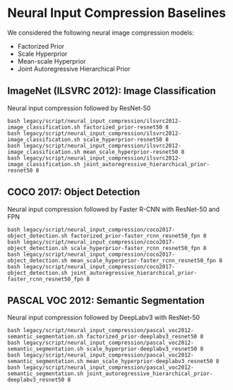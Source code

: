 # Neural Input Compression Baselines

We considered the following neural image compression models:
- Factorized Prior
- Scale Hyperprior
- Mean-scale Hyperprior
- Joint Autoregressive Hierarchical Prior


## ImageNet (ILSVRC 2012): Image Classification
Neural input compression followed by ResNet-50

```shell
bash legacy/script/neural_input_compression/ilsvrc2012-image_classification.sh factorized_prior-resnet50 8
bash legacy/script/neural_input_compression/ilsvrc2012-image_classification.sh scale_hyperprior-resnet50 8
bash legacy/script/neural_input_compression/ilsvrc2012-image_classification.sh mean_scale_hyperprior-resnet50 8
bash legacy/script/neural_input_compression/ilsvrc2012-image_classification.sh joint_autoregressive_hierarchical_prior-resnet50 8
```

## COCO 2017: Object Detection
Neural input compression followed by Faster R-CNN with ResNet-50 and FPN

```shell
bash legacy/script/neural_input_compression/coco2017-object_detection.sh factorized_prior-faster_rcnn_resnet50_fpn 8
bash legacy/script/neural_input_compression/coco2017-object_detection.sh scale_hyperprior-faster_rcnn_resnet50_fpn 8
bash legacy/script/neural_input_compression/coco2017-object_detection.sh mean_scale_hyperprior-faster_rcnn_resnet50_fpn 8
bash legacy/script/neural_input_compression/coco2017-object_detection.sh joint_autoregressive_hierarchical_prior-faster_rcnn_resnet50_fpn 8
```

## PASCAL VOC 2012: Semantic Segmentation
Neural input compression followed by DeepLabv3 with ResNet-50

```shell
bash legacy/script/neural_input_compression/pascal_voc2012-semantic_segmentation.sh factorized_prior-deeplabv3_resnet50 8
bash legacy/script/neural_input_compression/pascal_voc2012-semantic_segmentation.sh scale_hyperprior-deeplabv3_resnet50 8
bash legacy/script/neural_input_compression/pascal_voc2012-semantic_segmentation.sh mean_scale_hyperprior-deeplabv3_resnet50 8
bash legacy/script/neural_input_compression/pascal_voc2012-semantic_segmentation.sh joint_autoregressive_hierarchical_prior-deeplabv3_resnet50 8
```
